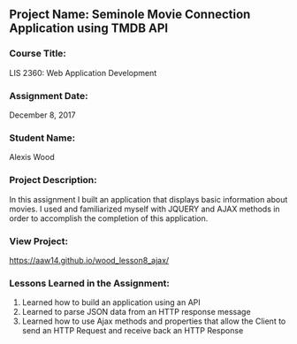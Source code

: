 ## Project Name:  Seminole Movie Connection Application using TMDB API

### Course Title:
LIS 2360:  Web Application Development

### Assignment Date:  
December 8, 2017

### Student Name:  
Alexis Wood 

### Project Description:
In this assignment I built an application that displays basic information about movies. I used and familiarized myself with JQUERY and AJAX methods in order to accomplish the completion of this application. 


### View Project:

https://aaw14.github.io/wood_lesson8_ajax/

### Lessons Learned in the Assignment:
1. Learned how to build an application using an API
2. Learned to parse JSON data from an HTTP response message
3. Learned how to use Ajax methods and properties that allow the Client to send an HTTP Request and receive back an
HTTP Response
